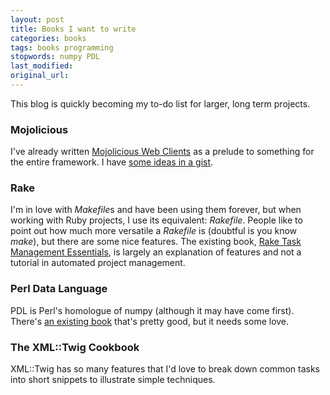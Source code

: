 ```yaml
---
layout: post
title: Books I want to write
categories: books
tags: books programming
stopwords: numpy PDL
last_modified:
original_url:
---
```


This blog is quickly becoming my to-do list for larger, long term projects.

### Mojolicious

I've already written [Mojolicious Web Clients](https://www.leanpub.com/mojo_web_clients) as a prelude to something for the entire framework. I have [some ideas in a gist](https://gist.github.com/briandfoy/6f21a8c0228e109ef48904c26422cb2d).

### Rake

I'm in love with *Makefile*s and have been using them forever, but when working with Ruby projects, I use its equivalent: *Rakefile*. People like to point out how much more versatile a *Rakefile* is (doubtful is you know *make*), but there are some nice features. The existing book, [Rake Task Management Essentials](https://amzn.to/2WvpRER), is largely an explanation of features and not a tutorial in automated project management.

### Perl Data Language

PDL is Perl's homologue of numpy (although it may have come first). There's [an existing book](http://pdl.perl.org/index.php?page=FirstSteps) that's pretty good, but it needs some love.

### The XML::Twig Cookbook

XML::Twig has so many features that I'd love to break down common tasks into short snippets to illustrate simple techniques.
